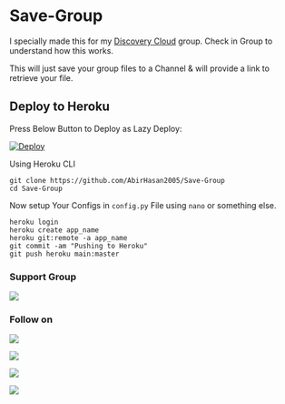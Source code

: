 # Save-Group
I specially made this for my [Discovery Cloud](https://t.me/joinchat/O9WIjhCGHLo0YmQ0) group. Check in Group to understand how this works.

This will just save your group files to a Channel & will provide a link to retrieve your file.

## Deploy to Heroku
Press Below Button to Deploy as Lazy Deploy:

[![Deploy](https://www.herokucdn.com/deploy/button.svg)](https://heroku.com/deploy)

Using Heroku CLI
```shell
git clone https://github.com/AbirHasan2005/Save-Group
cd Save-Group
```
Now setup Your Configs in `config.py` File using `nano` or something else.
```shell
heroku login
heroku create app_name
heroku git:remote -a app_name
git commit -am "Pushing to Heroku"
git push heroku main:master
```

### Support Group
<a href="https://t.me/DevsZone"><img src="https://img.shields.io/badge/Telegram-Join%20Telegram%20Group-blue.svg?logo=telegram"></a>

### Follow on
<p align="left">
<a href="https://github.com/AbirHasan2005"><img src="https://img.shields.io/badge/GitHub-Follow%20on%20GitHub-inactive.svg?logo=github"></a>
</p>
<p align="left">
<a href="https://twitter.com/AbirHasan2005"><img src="https://img.shields.io/badge/Twitter-Follow%20on%20Twitter-informational.svg?logo=twitter"></a>
</p>
<p align="left">
<a href="https://facebook.com/AbirHasan2005"><img src="https://img.shields.io/badge/Facebook-Follow%20on%20Facebook-blue.svg?logo=facebook"></a>
</p>
<p align="left">
<a href="https://instagram.com/AbirHasan2005"><img src="https://img.shields.io/badge/Instagram-Follow%20on%20Instagram-important.svg?logo=instagram"></a>
</p>
